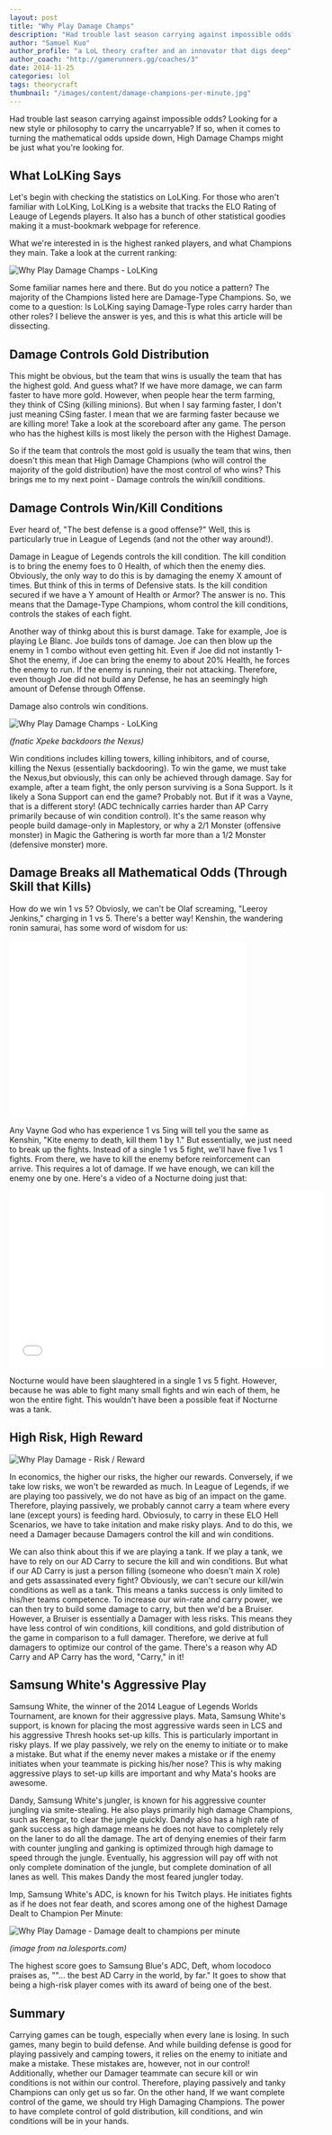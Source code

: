 ```yaml
---
layout: post
title: "Why Play Damage Champs"
description: "Had trouble last season carrying against impossible odds? Looking for a new style or philosophy to carry the uncarryable?'"
author: "Samuel Kuo"
author_profile: "a LoL theory crafter and an innovator that digs deep"
author_coach: "http://gamerunners.gg/coaches/3"
date: 2014-11-25
categories: lol
tags: theorycraft
thumbnail: "/images/content/damage-champions-per-minute.jpg"
---
```


Had trouble last season carrying against impossible odds? Looking for a new style or philosophy to carry the uncarryable? If so, when it comes to turning the mathematical odds upside down, High Damage Champs might be just what you're looking for.

## What LoLKing Says

Let's begin with checking the statistics on LoLKing. For those who aren't familiar with LoLKing, LoLKing is a website that tracks the ELO Rating of Leauge of Legends players. It also has a bunch of other statistical goodies making it a must-bookmark webpage for reference. 

What we're interested in is the highest ranked players, and what Champions they main. Take a look at the current ranking:

![Why Play Damage Champs - LoLKing](/images/content/damage-lolking.png)

Some familiar names here and there. But do you notice a pattern? The majority of the Champions listed here are Damage-Type Champions. So, we come to a question: Is LoLKing saying Damage-Type roles carry harder than other roles? I believe the answer is yes, and this is what this article will be dissecting. 

## Damage Controls Gold Distribution

This might be obvious, but the team that wins is usually the team that has the highest gold. And guess what? If we have more damage, we can farm faster to have more gold. However, when people hear the term farming, they think of CSing (killing minions). But when I say farming faster, I don't just meaning CSing faster. I mean that we are farming faster because we are killing more! Take a look at the scoreboard after any game. The person who has the highest kills is most likely the person with the Highest Damage. 

So if the team that controls the most gold is usually the team that wins, then doesn't this mean that High Damage Champions (who will control the majority of the gold distribution) have the most control of who wins? This brings me to my next point - Damage controls the win/kill conditions.

## Damage Controls Win/Kill Conditions

Ever heard of, "The best defense is a good offense?" Well, this is particularly true in League of Legends (and not the other way around!). 

Damage in League of Legends controls the kill condition. The kill condition is to bring the enemy foes to 0 Health, of which then the enemy dies. Obviously, the only way to do this is by damaging the enemy X amount of times. But think of this in terms of Defensive stats. Is the kill condition secured if we have a Y amount of Health or Armor? The answer is no. This means that the Damage-Type Champions, whom control the kill conditions, controls the stakes of each fight. 

Another way of thinkg about this is burst damage. Take for example, Joe is playing Le Blanc. Joe builds tons of damage. Joe can then blow up the enemy in 1 combo without even getting hit.  Even if Joe did not instantly 1-Shot the enemy, if Joe can bring the enemy to about 20% Health, he forces the enemy to run. If the enemy is running, their not attacking. Therefore, even though Joe did not build any Defense, he has an seemingly high amount of Defense through Offense.

Damage also controls win conditions. 

![Why Play Damage Champs - LoLKing](/images/content/damage-fnatic-xpeke.jpg)

*(fnatic Xpeke backdoors the Nexus)*

Win conditions includes killing towers, killing inhibitors, and of course, killing the Nexus (essentially backdooring). To win the game, we must take the Nexus,but obviously, this can only be achieved through damage. Say for example, after a team fight, the only person surviving is a Sona Support. Is it likely a Sona Support can end the game? Probably not. But if it was a Vayne, that is a different story! (ADC technically carries harder than AP Carry primarily because of win condition control). It's the same reason why people build damage-only in Maplestory, or why a 2/1 Monster (offensive monster) in Magic the Gathering is worth far more than a 1/2 Monster (defensive monster) more. 

## Damage Breaks all Mathematical Odds (Through Skill that Kills)

How do we win 1 vs 5? Obviosly, we can't be Olaf screaming, "Leeroy Jenkins," charging in 1 vs 5. There's a better way! Kenshin, the wandering ronin samurai, has some word of wisdom for us:

<iframe width="420" height="315" src="//www.youtube.com/embed/4qCzNg9xPRA?start=784" frameborder="0" allowfullscreen></iframe>

Any Vayne God who has experience 1 vs 5ing will tell you the same as Kenshin, "Kite enemy to death, kill them 1 by 1." But essentially, we just need to break up the fights. Instead of a single 1 vs 5 fight, we'll have five 1 vs 1 fights. From there, we have to kill the enemy before reinforcement can arrive. This requires a lot of damage. If we have enough, we can kill the enemy one by one. Here's a video of a Nocturne doing just that:

<iframe width="560" height="315" src="//www.youtube.com/embed/Gden-KAckGI" frameborder="0" allowfullscreen></iframe>

Nocturne would have been slaughtered in a single 1 vs 5 fight. However, because he was able to fight many small fights and win each of them, he won the entire fight. This wouldn't have been a possible feat if Nocturne was a tank.

## High Risk, High Reward

![Why Play Damage - Risk / Reward](/images/content/damage-risk-reward.jpg)

In economics, the higher our risks, the higher our rewards. Conversely, if we take low risks, we won't be rewarded as much. In League of Legends, if we are playing too passively, we do not have as big of an impact on the game. Therefore, playing passively, we probably cannot carry a team where every lane (except yours) is feeding hard. Obviosuly, to carry in these ELO Hell Scenarios, we have to take initation and make risky plays. And to do this, we need a Damager because Damagers control the kill and win conditions.

We can also think about this if we are playing a tank. If we play a tank, we have to rely on our AD Carry to secure the kill and win conditions. But what if our AD Carry is just a person filling (someone who doesn't main X role) and gets assassinated every fight? Obviously, we can't secure our kill/win conditions as well as a tank. This means a tanks success is only limited to his/her teams competence. To increase our win-rate and carry power, we can then try to build some damage to carry, but then we'd be a Bruiser. However, a Bruiser is essentially a Damager with less risks. This means they have less control of win conditions, kill conditions, and gold distribution of the game in comparison to a full damager. Therefore, we derive at full damagers to optimize our control of the game. There's  a reason why AD Carry and AP Carry has the word, "Carry," in it! 

## Samsung White's Aggressive Play

Samsung White, the winner of the 2014 League of Legends Worlds Tournament, are known for their aggressive plays. 
Mata, Samsung White's support, is known for placing the most aggressive wards seen in LCS and his aggressive Thresh hooks set-up kills. This is particularly important in risky plays. If we play passively, we rely on the enemy to initiate or to make a mistake. But what if the enemy never makes a mistake or if the enemy initiates when your teammate is picking his/her nose? This is why making aggressive plays to set-up kills are important and why Mata's hooks are awesome.

Dandy, Samsung White's jungler, is known for his aggressive counter jungling via smite-stealing. He also plays primarily high damage Champions, such as Rengar, to clear the jungle quickly. Dandy also has a high rate of gank success as high damage means he does not have to completely rely on the laner to do all the damage. The art of denying enemies of their farm with counter jungling and ganking is optimized through high damage to speed through the jungle. Eventually, his aggression will pay off with not only complete domination of the jungle, but complete domination of all lanes as well. This makes Dandy the most feared jungler today.

Imp, Samsung White's ADC, is known for his Twitch plays. He initiates fights as if he does not fear death, and scores among one of the highest Damage Dealt to Champion Per Minute:

![Why Play Damage - Damage dealt to champions per minute](/images/content/damage-champions-per-minute.jpg)

*(image from na.lolesports.com)*

The highest score goes to Samsung Blue's ADC, Deft, whom locodoco praises as, ""... the best AD Carry in the world, by far." It goes to show that being a high-risk player comes with its award of being one of the best.

## Summary

Carrying games can be tough, especially when every lane is losing. In such games, many begin to build defense. And while building defense is good for playing passively and camping towers, it relies on the enemy to initiate and make a mistake. These mistakes are, however, not in our control! Additionally, whether our Damager teammate can secure kill or win conditions is not within our control. Therefore, playing passively and tanky Champions can only get us so far. On the other hand, If we want complete control of the game, we should try High Damaging Champions. The power to have complete control of gold distribution, kill conditions, and win conditions will be in your hands. 
